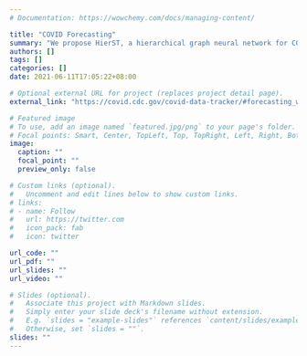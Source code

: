 ```yaml
---
# Documentation: https://wowchemy.com/docs/managing-content/

title: "COVID Forecasting"
summary: "We propose HierST, a hierarchical graph neural network for COVID situation forecasting. The forecasting results could be found on US-CDC website (model name: Microsoft)"
authors: []
tags: []
categories: []
date: 2021-06-11T17:05:22+08:00

# Optional external URL for project (replaces project detail page).
external_link: "https://covid.cdc.gov/covid-data-tracker/#forecasting_weeklydeaths"

# Featured image
# To use, add an image named `featured.jpg/png` to your page's folder.
# Focal points: Smart, Center, TopLeft, Top, TopRight, Left, Right, BottomLeft, Bottom, BottomRight.
image:
  caption: ""
  focal_point: ""
  preview_only: false

# Custom links (optional).
#   Uncomment and edit lines below to show custom links.
# links:
# - name: Follow
#   url: https://twitter.com
#   icon_pack: fab
#   icon: twitter

url_code: ""
url_pdf: ""
url_slides: ""
url_video: ""

# Slides (optional).
#   Associate this project with Markdown slides.
#   Simply enter your slide deck's filename without extension.
#   E.g. `slides = "example-slides"` references `content/slides/example-slides.md`.
#   Otherwise, set `slides = ""`.
slides: ""
---
```

